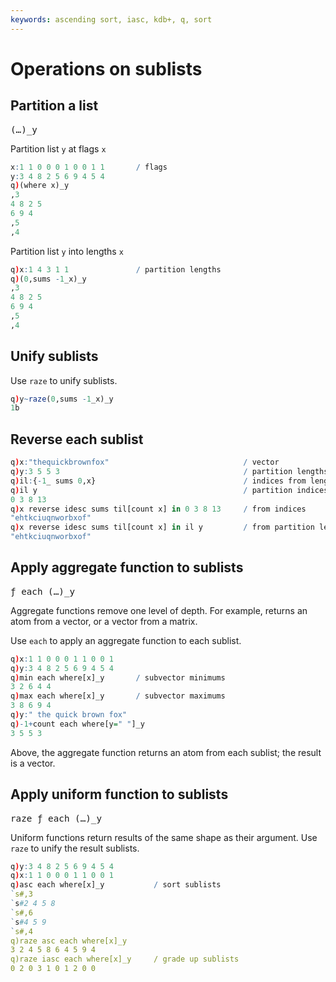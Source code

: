 ```yaml
---
keywords: ascending sort, iasc, kdb+, q, sort
---
```


# Operations on sublists




## Partition a list

<big>`(…)_y`</big>

Partition list `y` at flags `x`

```q
x:1 1 0 0 0 1 0 0 1 1       / flags
y:3 4 8 2 5 6 9 4 5 4
q)(where x)_y
,3
4 8 2 5
6 9 4
,5
,4
```

Partition list `y` into lengths `x`

```q
q)x:1 4 3 1 1               / partition lengths
q)(0,sums -1_x)_y
,3
4 8 2 5
6 9 4
,5
,4
```


## Unify sublists

Use `raze` to unify sublists.

```q
q)y~raze(0,sums -1_x)_y
1b
```


## Reverse each sublist

```q
q)x:"thequickbrownfox"                              / vector
q)y:3 5 5 3                                         / partition lengths
q)il:{-1_ sums 0,x}                                 / indices from lengths
q)il y                                              / partition indices
0 3 8 13
q)x reverse idesc sums til[count x] in 0 3 8 13     / from indices
"ehtkciuqnworbxof"
q)x reverse idesc sums til[count x] in il y         / from partition lengths
"ehtkciuqnworbxof"
```


## Apply aggregate function to sublists

<big>`ƒ each (…)_y`</big>

Aggregate functions remove one level of depth.
For example, returns an atom from a vector, or a vector from a matrix.

Use `each` to apply an aggregate function to each sublist.

```q
q)x:1 1 0 0 0 1 1 0 0 1
q)y:3 4 8 2 5 6 9 4 5 4
q)min each where[x]_y       / subvector minimums
3 2 6 4 4
q)max each where[x]_y       / subvector maximums
3 8 6 9 4
q)y:" the quick brown fox"
q)-1+count each where[y=" "]_y
3 5 5 3
```

Above, the aggregate function returns an atom from each sublist; the result is a vector.


## Apply uniform function to sublists

<big>`raze ƒ each (…)_y`</big>

Uniform functions return results of the same shape as their argument.
Use `raze` to unify the result sublists.

```q
q)y:3 4 8 2 5 6 9 4 5 4
q)x:1 1 0 0 0 1 1 0 0 1
q)asc each where[x]_y           / sort sublists
`s#,3
`s#2 4 5 8
`s#,6
`s#4 5 9
`s#,4
q)raze asc each where[x]_y
3 2 4 5 8 6 4 5 9 4
q)raze iasc each where[x]_y     / grade up sublists
0 2 0 3 1 0 1 2 0 0
```

